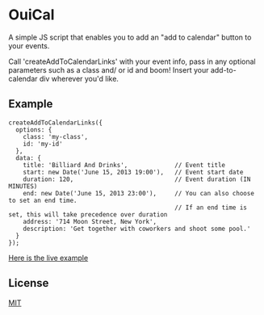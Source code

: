 # OuiCal

A simple JS script that enables you to add an "add to calendar" button to your events.

Call 'createAddToCalendarLinks' with your event info, pass in any optional parameters such as a class and/ or id and boom! Insert your add-to-calendar div wherever you'd like.

## Example

    createAddToCalendarLinks({
      options: {
        class: 'my-class',
        id: 'my-id'
      },
      data: {
        title: 'Billiard And Drinks',             // Event title
        start: new Date('June 15, 2013 19:00'),   // Event start date
        duration: 120,                            // Event duration (IN MINUTES)
        end: new Date('June 15, 2013 23:00'),     // You can also choose to set an end time.
                                                  // If an end time is set, this will take precedence over duration
        address: '714 Moon Street, New York',
        description: 'Get together with coworkers and shoot some pool.'
      }
    });

[Here is the live example](http://carlsednaoui.github.io/ouical/example.html)

## License
[MIT](http://opensource.org/licenses/MIT)